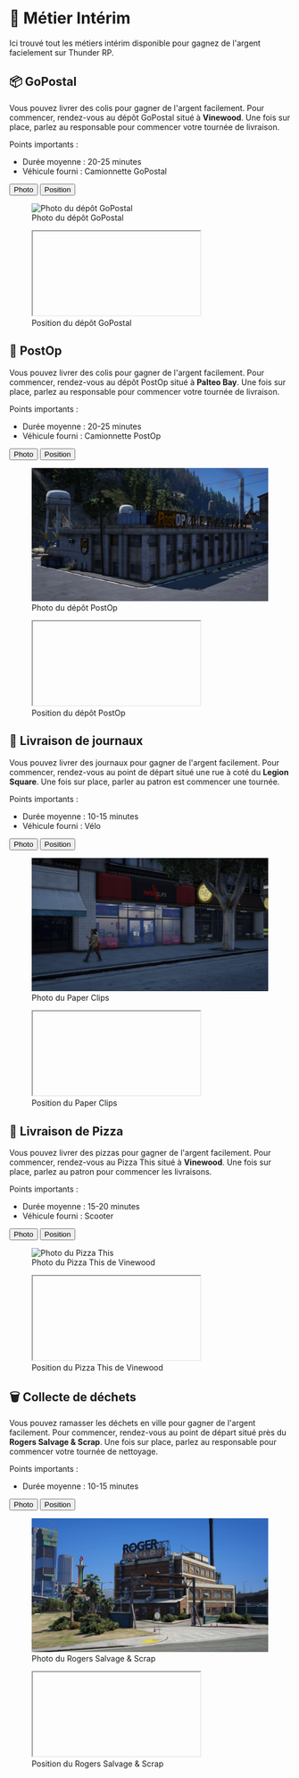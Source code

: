 # 💼 Métier Intérim
Ici trouvé tout les métiers intérim disponible pour gagnez de l'argent facielement sur Thunder RP.


## 📦 GoPostal
Vous pouvez livrer des colis pour gagner de l'argent facilement. Pour commencer, rendez-vous au dépôt GoPostal situé à __Vinewood__. Une fois sur place, parlez au responsable pour commencer votre tournée de livraison.

Points importants :
- Durée moyenne : 20-25 minutes
- Véhicule fourni : Camionnette GoPostal

<div class="tab-container">
  <div class="tab-buttons">
    <button class="tab-button active" data-tab="photo-3">Photo</button>
    <button class="tab-button" data-tab="position-3">Position</button>
  </div>
  
  <div id="photo-3" class="tab-content active">
    <figure><img src="./assets/img/v2/gopostal-v2.png" alt="Photo du dépôt GoPostal"><figcaption>Photo du dépôt GoPostal</figcaption></figure>
  </div>
  
  <div id="position-3" class="tab-content">
    <figure><iframe src="" data-src="https://web-map.thunder-rp.fr/?location=gopostal"></iframe><figcaption>Position du dépôt GoPostal</figcaption></figure>
  </div>
</div>

## 📨 PostOp
Vous pouvez livrer des colis pour gagner de l'argent facilement. Pour commencer, rendez-vous au dépôt PostOp situé à __Palteo Bay__. Une fois sur place, parlez au responsable pour commencer votre tournée de livraison.

Points importants :
- Durée moyenne : 20-25 minutes
- Véhicule fourni : Camionnette PostOp

<div class="tab-container">
  <div class="tab-buttons">
    <button class="tab-button active" data-tab="photo-4">Photo</button>
    <button class="tab-button" data-tab="position-4">Position</button>
  </div>
  
  <div id="photo-4" class="tab-content active">
    <figure><img src="./assets/img/v2/postop-v2.png" alt="Photo du dépôt PostOp"><figcaption>Photo du dépôt PostOp</figcaption></figure>
  </div>
  
  <div id="position-4" class="tab-content">
    <figure><iframe src="" data-src="https://web-map.thunder-rp.fr/?location=postop"></iframe><figcaption>Position du dépôt PostOp</figcaption></figure>
  </div>
</div>


## 📰 Livraison de journaux
Vous pouvez livrer des journaux pour gagner de l'argent facilement. Pour commencer, rendez-vous au point de départ situé une rue à coté du __Legion Square__. Une fois sur place, parler au patron est commencer une tournée.

Points importants :
- Durée moyenne : 10-15 minutes
- Véhicule fourni : Vélo

<div class="tab-container">
  <div class="tab-buttons">
    <button class="tab-button active" data-tab="photo-1">Photo</button>
    <button class="tab-button" data-tab="position-1">Position</button>
  </div>
  
  <div id="photo-1" class="tab-content active">
    <figure><img src="./assets/img/v2/paperclips-v2.png" alt="Photo du Paper Clips"><figcaption>Photo du Paper Clips</figcaption></figure>
  </div>
  
  <div id="position-1" class="tab-content">
    <figure><iframe src="" data-src="https://web-map.thunder-rp.fr/?location=paper-clips"></iframe><figcaption>Position du Paper Clips</figcaption></figure>
  </div>
</div>



## 🍕 Livraison de Pizza
Vous pouvez livrer des pizzas pour gagner de l'argent facilement. Pour commencer, rendez-vous au Pizza This situé à __Vinewood__. Une fois sur place, parlez au patron pour commencer les livraisons.

Points importants :
- Durée moyenne : 15-20 minutes
- Véhicule fourni : Scooter

<div class="tab-container">
  <div class="tab-buttons">
    <button class="tab-button active" data-tab="photo-2">Photo</button>
    <button class="tab-button" data-tab="position-2">Position</button>
  </div>
  
  <div id="photo-2" class="tab-content active">
    <figure><img src="./assets/img/v2/pizzathis-v2.png" alt="Photo du Pizza This"><figcaption>Photo du Pizza This de Vinewood</figcaption></figure>
  </div>
  
  <div id="position-2" class="tab-content">
    <figure><iframe src="" data-src="https://web-map.thunder-rp.fr/?location=pizza-this"></iframe><figcaption>Position du Pizza This de Vinewood</figcaption></figure>
  </div>
</div>


## 🗑️ Collecte de déchets
Vous pouvez ramasser les déchets en ville pour gagner de l'argent facilement. Pour commencer, rendez-vous au point de départ situé près du __Rogers Salvage & Scrap__. Une fois sur place, parlez au responsable pour commencer votre tournée de nettoyage.

Points importants :
- Durée moyenne : 10-15 minutes

<div class="tab-container">
  <div class="tab-buttons">
    <button class="tab-button active" data-tab="photo-1">Photo</button>
    <button class="tab-button" data-tab="position-1">Position</button>
  </div>
  
  <div id="photo-1" class="tab-content active">
    <figure><img src="./assets/img/v2/rogers-v2.png" alt="Photo du Rogers Salvage & Scrap"><figcaption>Photo du Rogers Salvage & Scrap</figcaption></figure>
  </div>
  
  <div id="position-1" class="tab-content">
    <figure><iframe src="" data-src="https://web-map.thunder-rp.fr/?location=rogers"></iframe><figcaption>Position du Rogers Salvage & Scrap</figcaption></figure>
  </div>
</div>
